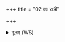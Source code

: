 +++
title = "02 क्व रात्री"

+++
<details><summary>मूलम् (WS)</summary>

क्व रात्री नि विशते क्वाहः कवेदमभ्रं भवति यत्समेति व्येति च ॥ ३ ॥
</details>